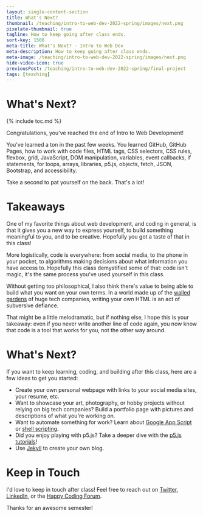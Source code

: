 ```yaml
---
layout: single-content-section
title: What's Next?
thumbnail: /teaching/intro-to-web-dev-2022-spring/images/next.png
pixelate-thumbnail: true
tagline: How to keep going after class ends.
sort-key: 1500
meta-title: What's Next? - Intro to Web Dev
meta-description: How to keep going after class ends.
meta-image: /teaching/intro-to-web-dev-2022-spring/images/next.png
hide-video-icon: true
previousPost: /teaching/intro-to-web-dev-2022-spring/final-project
tags: [teaching]
---
```


# What's Next?

{% include toc.md %}

Congratulations, you've reached the end of Intro to Web Development!

You've learned a ton in the past few weeks. You learned GitHub, GitHub Pages, how to work with code files, HTML tags, CSS selectors, CSS rules, flexbox, grid, JavaScript, DOM manipulation, variables, event callbacks, if statements, for loops, arrays, libraries, p5.js, objects, fetch, JSON, Bootstrap, and accessibility.

Take a second to pat yourself on the back. That's a lot!

# Takeaways

One of my favorite things about web development, and coding in general, is that it gives you a new way to express yourself, to build something meaningful to you, and to be creative. Hopefully you got a taste of that in this class!

More logistically, code is everywhere: from social media, to the phone in your pocket, to algorithms making decisions about what information you have access to. Hopefully this class demystified some of that: code isn't magic, it's the same process you've used yourself in this class.

Without getting too philosophical, I also think there's value to being able to build what you want on your own terms. In a world made up of the [walled gardens](https://en.wikipedia.org/wiki/Closed_platform) of huge tech companies, writing your own HTML is an act of subversive defiance.

That might be a little melodramatic, but if nothing else, I hope this is your takeaway: even if you never write another line of code again, you now know that code is a tool that works for you, not the other way around.

# What's Next?

If you want to keep learning, coding, and building after this class, here are a few ideas to get you started:

- Create your own personal webpage with links to your social media sites, your resume, etc.
- Want to showcase your art, photography, or hobby projects without relying on big tech companies? Build a portfolio page with pictures and descriptions of what you're working on.
- Want to automate something for work? Learn about [Google App Script](https://www.google.com/script/start/) or [shell scripting](https://en.wikipedia.org/wiki/Shell_script).
- Did you enjoy playing with p5.js? Take a deeper dive with the [p5.js tutorials](/tutorials/p5js)!
- Use [Jekyll](/tutorials/html/jekyll) to create your own blog.

# Keep in Touch

I'd love to keep in touch after class! Feel free to reach out on [Twitter](https://twitter.com/TheKevinWorkman), [LinkedIn](https://www.linkedin.com/in/kevin-workman/), or the [Happy Coding Forum](https://forum.happycoding.io).

Thanks for an awesome semester!
